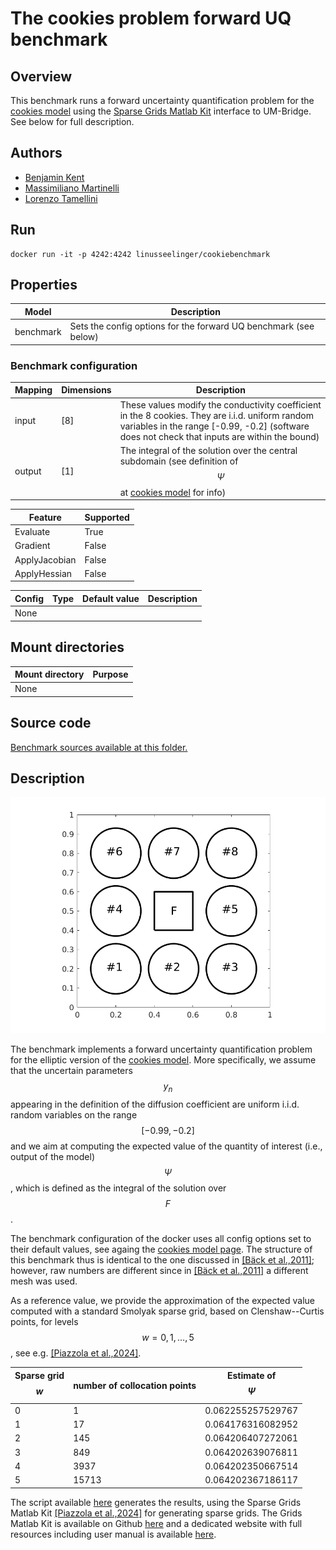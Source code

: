 # The cookies problem forward UQ benchmark

## Overview

This benchmark runs a forward uncertainty quantification problem for the [cookies model](https://github.com/UM-Bridge/benchmarks/tree/main/models/cookies-problem/README.md) using the [Sparse Grids Matlab Kit](https://github.com/lorenzo-tamellini/sparse-grids-matlab-kit) interface to UM-Bridge. See below for full description.

## Authors
- [Benjamin Kent](kent@imati.cnr.it)
- [Massimiliano Martinelli](mailto:martinelli@imati.cnr.it)
- [Lorenzo Tamellini](mailto:tamellini@imati.cnr.it)

## Run
```
docker run -it -p 4242:4242 linusseelinger/cookiebenchmark
```

## Properties

Model     | Description
---       | ---
benchmark | Sets the config options for the forward UQ benchmark (see below)

### Benchmark configuration

Mapping | Dimensions   | Description
---     |---           |---
input   | [8]          | These values modify the conductivity coefficient in the 8 cookies. They are i.i.d. uniform random variables in the range [-0.99, -0.2] (software does not check that inputs are within the bound) 
output  | \[1\]        | The integral of the solution over the central subdomain (see definition of $$\Psi$$ at [cookies model](https://github.com/UM-Bridge/benchmarks/tree/main/models/cookies-problem/README.md) for info)

Feature       | Supported
---           |---
Evaluate      | True
Gradient      | False
ApplyJacobian | False
ApplyHessian  | False

Config      | Type    | Default value | Description
---         |---      |---      		| ---	
None        |


## Mount directories
Mount directory | Purpose
---             |---
None            | 

## Source code

[Benchmark sources available at this folder.](https://github.com/UM-Bridge/benchmarks/tree/main/benchmarks/cookies-problem)

## Description

![cookies-problem](https://raw.githubusercontent.com/UM-Bridge/benchmarks/main/models/cookies-problem/cookies_domain.png "geometry of the cookies problem")

The benchmark implements a forward uncertainty quantification problem for the elliptic version of the [cookies model](https://github.com/UM-Bridge/benchmarks/tree/main/models/fenics-cookies-problem/README.md). More specifically, we assume that the uncertain parameters $$y_n$$ appearing in the definition of the diffusion coefficient are uniform i.i.d. random variables on the range $$[-0.99, -0.2]$$ and we aim at computing the expected value of the quantity of interest (i.e., output of the model) $$\Psi$$, which is defined as the integral of the solution over $$F$$.

The benchmark configuration of the docker uses all config options set to their default values, see againg the [cookies model page](https://github.com/UM-Bridge/benchmarks/tree/main/models/fenics-cookies-problem/README.md). The structure of this benchmark thus is identical to the one discussed in [[Bäck et al.,2011]](https://doi.org/10.1007/978-3-642-15337-2_3); however, raw numbers are different since in [[Bäck et al.,2011]](https://doi.org/10.1007/978-3-642-15337-2_3) a different mesh was used.

As a reference value, we provide the approximation of the expected value computed with a standard Smolyak sparse grid, based on Clenshaw--Curtis points, for levels $$w=0,1,\ldots,5$$, see e.g. [[Piazzola et al.,2024]](https://doi.org/10.1145/3630023). 

Sparse grid $$w$$ | number of collocation points    | Estimate of $$\Psi$$ 
----------------  |-------------------------------- |-------------------
0                 | 1                               | 0.062255257529767
1                 | 17                              | 0.064176316082952
2                 | 145                             | 0.064206407272061
3                 | 849                             | 0.064202639076811
4                 | 3937                            | 0.064202350667514
5                 | 15713                           | 0.064202367186117

The script available [here](https://github.com/UM-Bridge/benchmarks/tree/main/benchmarks/cookies-problem/run_forward_benchmark_in_matlab.m) generates the results, using the Sparse Grids Matlab Kit [[Piazzola et al.,2024]](https://doi.org/10.1145/3630023) for generating sparse grids. The Grids Matlab Kit is available on Github [here](https://github.com/lorenzo-tamellini/sparse-grids-matlab-kit) and a dedicated website with full resources including user manual is available [here](https://sites.google.com/view/sparse-grids-kit).
